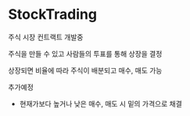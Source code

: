 # StockTrading

주식 시장 컨트랙트 개발중


주식을 만들 수 있고 사람들의 투표를 통해 상장을 결정

상장되면 비율에 따라 주식이 배분되고 매수, 매도 가능

추가예정
- 현재가보다 높거나 낮은 매수, 매도 시 밑의 가격으로 채결
